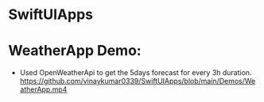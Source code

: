 # SwiftUIApps

# WeatherApp Demo:
* Used OpenWeatherApi to get the 5days forecast for every 3h duration.
https://github.com/vinaykumar0339/SwiftUIApps/blob/main/Demos/WeatherApp.mp4
